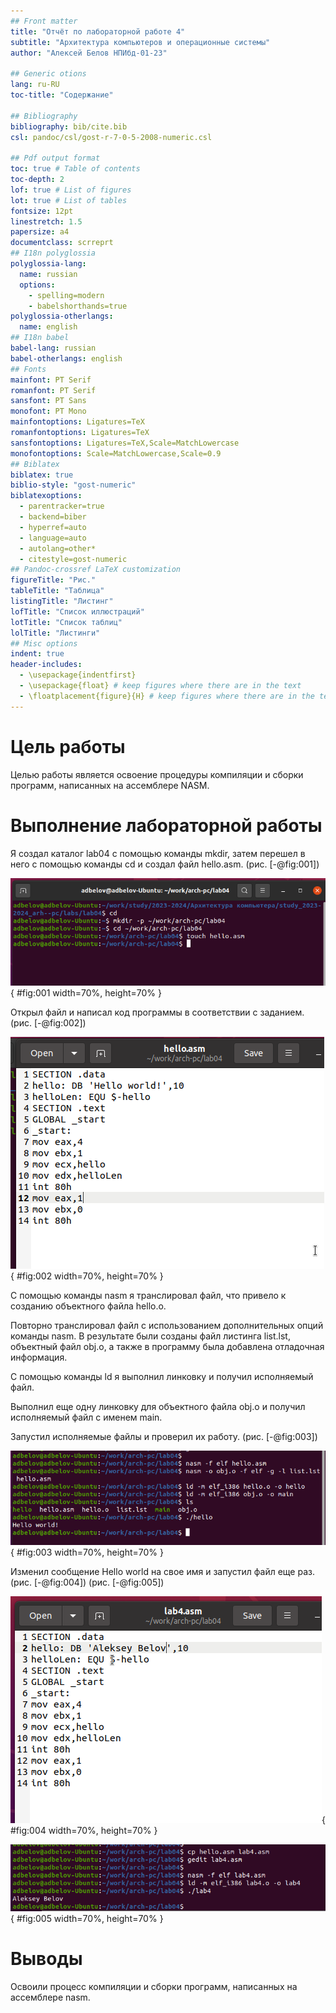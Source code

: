 ```yaml
---
## Front matter
title: "Отчёт по лабораторной работе 4"
subtitle: "Архитектура компьютеров и операционные системы"
author: "Алексей Белов НПИбд-01-23"

## Generic otions
lang: ru-RU
toc-title: "Содержание"

## Bibliography
bibliography: bib/cite.bib
csl: pandoc/csl/gost-r-7-0-5-2008-numeric.csl

## Pdf output format
toc: true # Table of contents
toc-depth: 2
lof: true # List of figures
lot: true # List of tables
fontsize: 12pt
linestretch: 1.5
papersize: a4
documentclass: scrreprt
## I18n polyglossia
polyglossia-lang:
  name: russian
  options:
	- spelling=modern
	- babelshorthands=true
polyglossia-otherlangs:
  name: english
## I18n babel
babel-lang: russian
babel-otherlangs: english
## Fonts
mainfont: PT Serif
romanfont: PT Serif
sansfont: PT Sans
monofont: PT Mono
mainfontoptions: Ligatures=TeX
romanfontoptions: Ligatures=TeX
sansfontoptions: Ligatures=TeX,Scale=MatchLowercase
monofontoptions: Scale=MatchLowercase,Scale=0.9
## Biblatex
biblatex: true
biblio-style: "gost-numeric"
biblatexoptions:
  - parentracker=true
  - backend=biber
  - hyperref=auto
  - language=auto
  - autolang=other*
  - citestyle=gost-numeric
## Pandoc-crossref LaTeX customization
figureTitle: "Рис."
tableTitle: "Таблица"
listingTitle: "Листинг"
lofTitle: "Список иллюстраций"
lotTitle: "Список таблиц"
lolTitle: "Листинги"
## Misc options
indent: true
header-includes:
  - \usepackage{indentfirst}
  - \usepackage{float} # keep figures where there are in the text
  - \floatplacement{figure}{H} # keep figures where there are in the text
---
```


# Цель работы

Целью работы является освоение процедуры компиляции и сборки программ, написанных на ассемблере NASM.

# Выполнение лабораторной работы

Я создал каталог lab04 с помощью команды mkdir, затем перешел в него с помощью команды cd и создал файл hello.asm.
(рис. [-@fig:001])

![Создание каталога и файла](image/01.png){ #fig:001 width=70%, height=70% }

Открыл файл и написал код программы в соответствии с заданием. (рис. [-@fig:002])

![Программа в файле hello.asm](image/02.png){ #fig:002 width=70%, height=70% }

С помощью команды nasm я транслировал файл, что привело к созданию объектного файла hello.o.

Повторно транслировал файл с использованием дополнительных опций команды nasm. 
В результате были созданы файл листинга list.lst, объектный файл obj.o, а также в программу была добавлена отладочная информация.

С помощью команды ld я выполнил линковку и получил исполняемый файл.

Выполнил еще одну линковку для объектного файла obj.o и получил исполняемый файл с именем main.
 
Запустил исполняемые файлы и проверил их работу. (рис. [-@fig:003])
 
![Трансляция, линковка и запуск программы](image/03.png){ #fig:003 width=70%, height=70% }

Изменил сообщение Hello world на свое имя и запустил файл еще раз. (рис. [-@fig:004]) (рис. [-@fig:005])

![Программа в файле lab4.asm](image/04.png){ #fig:004 width=70%, height=70% }

![Сборка и проверка программы lab4.asm](image/05.png){ #fig:005 width=70%, height=70% }

# Выводы

Освоили процесс компиляции и сборки программ, написанных на ассемблере nasm.